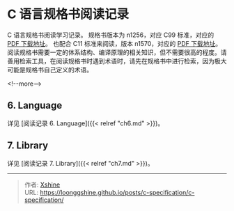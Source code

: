# C 语言规格书阅读记录


C 语言规格书阅读学习记录。
规格书版本为 n1256，对应 C99 标准，对应的 [PDF 下载地址](https://www.open-std.org/jtc1/sc22/wg14/www/docs/n1256.pdf)。
也配合 C11 标准来阅读，版本 n1570，对应的 [PDF 下载地址](http://www.open-std.org/jtc1/sc22/WG14/www/docs/n1570.pdf)。
阅读规格书需要一定的体系结构、编译原理的相关知识，但不需要很高的程度。请善用检索工具，在阅读规格书时遇到术语时，请先在规格书中进行检索，因为极大可能是规格书自己定义的术语。

&lt;!--more--&gt;

## 6. Language

详见 [阅读记录 6. Language]({{&lt; relref &#34;ch6.md&#34; &gt;}})。

## 7. Library

详见 [阅读记录 7. Library]({{&lt; relref &#34;ch7.md&#34; &gt;}})。


---

> 作者: [Xshine](https://github.com/LoongGshine)  
> URL: https://loonggshine.github.io/posts/c-specification/c-specification/  

